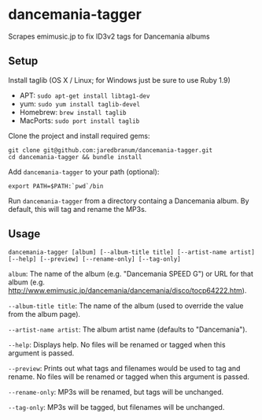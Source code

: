 dancemania-tagger
=================

Scrapes emimusic.jp to fix ID3v2 tags for Dancemania albums

## Setup

Install taglib (OS X / Linux; for Windows just be sure to use Ruby 1.9)
 - APT: `sudo apt-get install libtag1-dev`
 - yum: `sudo yum install taglib-devel`
 - Homebrew: `brew install taglib`
 - MacPorts: `sudo port install taglib`

Clone the project and install required gems:

    git clone git@github.com:jaredbranum/dancemania-tagger.git
    cd dancemania-tagger && bundle install
Add `dancemania-tagger` to your path (optional):

    export PATH=$PATH:`pwd`/bin

Run `dancemania-tagger` from a directory containg a Dancemania album. By default, this will tag and rename the MP3s.

## Usage

    dancemania-tagger [album] [--album-title title] [--artist-name artist] [--help] [--preview] [--rename-only] [--tag-only]

`album`: The name of the album (e.g. "Dancemania SPEED G") or URL for that album (e.g. <http://www.emimusic.jp/dancemania/dancemania/disco/tocp64222.htm>).

`--album-title title`: The name of the album (used to override the value from the album page).


`--artist-name artist`: The album artist name (defaults to "Dancemania").

`--help`: Displays help. No files will be renamed or tagged when this argument is passed.

`--preview`: Prints out what tags and filenames would be used to tag and rename. No files will be renamed or tagged when this argument is passed.

`--rename-only`: MP3s will be renamed, but tags will be unchanged.

`--tag-only`: MP3s will be tagged, but filenames will be unchanged.